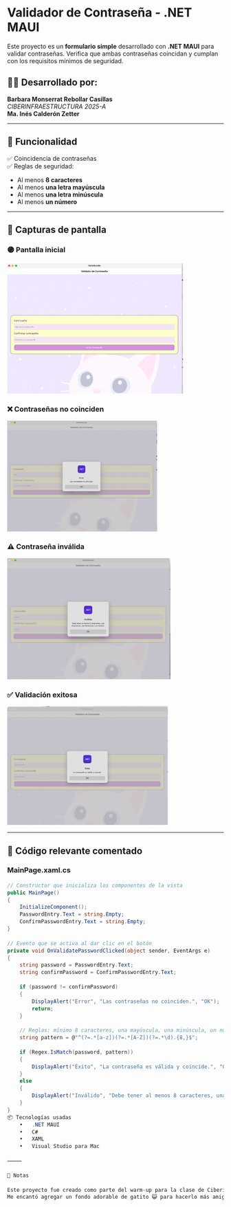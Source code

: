 # Validador de Contraseña - .NET MAUI

Este proyecto es un **formulario simple** desarrollado con **.NET MAUI** para validar contraseñas. Verifica que ambas contraseñas coincidan y cumplan con los requisitos mínimos de seguridad.

## 👩‍💻 Desarrollado por:
**Barbara Monserrat Rebollar Casillas**  
_CIBERINFRAESTRUCTURA 2025-A_  
**Ma. Inés Calderón Zetter**

---

## 🚀 Funcionalidad

✅ Coincidencia de contraseñas  
✅ Reglas de seguridad:
- Al menos **8 caracteres**
- Al menos **una letra mayúscula**
- Al menos **una letra minúscula**
- Al menos **un número**

---

## 🧪 Capturas de pantalla

### 🟣 Pantalla inicial
![Pantalla inicial](imagen1.png)

### ❌ Contraseñas no coinciden
![Contraseñas no coinciden](imagen2.png)

### ⚠️ Contraseña inválida
![Contraseña inválida](imagen3.png)

### ✅ Validación exitosa
![Validación exitosa](imagen4.png)

---

## 📄 Código relevante comentado

### MainPage.xaml.cs

```csharp
// Constructor que inicializa los componentes de la vista
public MainPage()
{
    InitializeComponent();
    PasswordEntry.Text = string.Empty;
    ConfirmPasswordEntry.Text = string.Empty;
}

// Evento que se activa al dar clic en el botón
private void OnValidatePasswordClicked(object sender, EventArgs e)
{
    string password = PasswordEntry.Text;
    string confirmPassword = ConfirmPasswordEntry.Text;

    if (password != confirmPassword)
    {
        DisplayAlert("Error", "Las contraseñas no coinciden.", "OK");
        return;
    }

    // Reglas: mínimo 8 caracteres, una mayúscula, una minúscula, un número
    string pattern = @"^(?=.*[a-z])(?=.*[A-Z])(?=.*\d).{8,}$";

    if (Regex.IsMatch(password, pattern))
    {
        DisplayAlert("Éxito", "La contraseña es válida y coincide.", "OK");
    }
    else
    {
        DisplayAlert("Inválido", "Debe tener al menos 8 caracteres, una mayúscula, una minúscula y un número.", "OK");
    }
}
📦 Tecnologías usadas
	•	.NET MAUI
	•	C#
	•	XAML
	•	Visual Studio para Mac

⸻

📝 Notas

Este proyecto fue creado como parte del warm-up para la clase de Ciberinfraestructura.
Me encantó agregar un fondo adorable de gatito 😺 para hacerlo más amigable.
